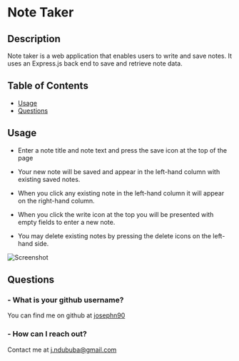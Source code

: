
# Note Taker

## Description 

Note taker is a web application that enables users to write and save notes. It uses an Express.js back end to save and retrieve note data.

## Table of Contents

* [Usage](#usage)
* [Questions](#questions)

## Usage

- Enter a note title and note text and press the save icon at the top of the page

- Your new note will be saved and appear in the left-hand column with existing saved notes.

- When you click any existing note in the left-hand column it will appear on the right-hand column.

- When you click the write icon at the top  you will be presented with empty fields to enter a new note.

- You may delete existing notes by pressing the delete icons on the left-hand side.

![Screenshot](https://i.imgur.com/eeAUjuR.jpg)

## Questions

### - What is your github username?

You can find me on github at [josephn90](https://github.com/josephn90)

### - How can I reach out?

Contact me at <j.ndububa@gmail.com>
